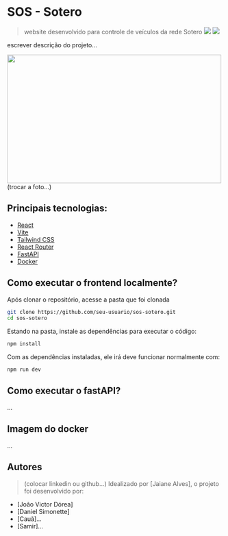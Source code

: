 # SOS - Sotero
> website desenvolvido para controle de veículos da rede Sotero
<img src="https://img.shields.io/badge/version-0.0.0-green" /> <img src="https://img.shields.io/badge/npm-v11.4.2-orange" />

escrever descrição do projeto...

<img src="https://encrypted-tbn0.gstatic.com/images?q=tbn:ANd9GcQ_WEpLY9GEjA9Atknbcjd4sz7biL-1Ir3rcg&s" height="300" width="500"/> (trocar a foto...)

## Principais tecnologias:

- [React](https://reactjs.org/)
- [Vite](https://vitejs.dev/)
- [Tailwind CSS](https://tailwindcss.com/)
- [React Router](https://reactrouter.com/)
- [FastAPI](fastapi.tiangolo.com/)
- [Docker](https://www.docker.com/)

## Como executar o frontend localmente?
Após clonar o repositório, acesse a pasta que foi clonada
```bash
git clone https://github.com/seu-usuario/sos-sotero.git
cd sos-sotero
```
Estando na pasta, instale as dependências para executar o código:
```bash
npm install
```
Com as dependências instaladas, ele irá deve funcionar normalmente com:
```bash
npm run dev
```
## Como executar o fastAPI?
...

## Imagem do docker
...

## Autores
> (colocar linkedin ou github...)
Idealizado por [Jaiane Alves], o projeto foi desenvolvido por:
- [João Victor Dórea]
- [Daniel Simonette]
- [Cauã]...
- [Samir]...
